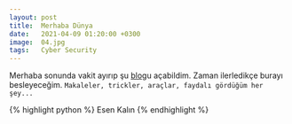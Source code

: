 ```yaml
---
layout: post
title:  Merhaba Dünya
date:   2021-04-09 01:20:00 +0300
image:  04.jpg
tags:   Cyber Security
---
```


Merhaba sonunda vakit ayırıp şu [blog][blog]u açabildim. Zaman ilerledikçe burayı besleyeceğim. `Makaleler, trickler, araçlar, faydalı gördüğüm her şey...`

{% highlight python %} 
Esen Kalın
{% endhighlight %}

[blog]: https://myasincavdar.github.io/
[jekyll-docs]: https://jekyllrb.com/docs/home
[jekyll-gh]:   https://github.com/jekyll/jekyll
[jekyll-talk]: https://talk.jekyllrb.com/
